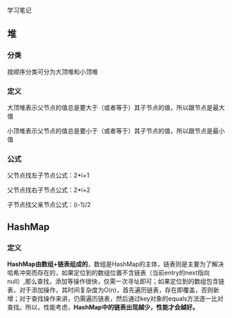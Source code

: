 学习笔记

## 堆

### 分类

按顺序分类可分为大顶堆和小顶堆

### 定义

大顶堆表示父节点的值总是要大于（或者等于）其子节点的值，所以跟节点是最大值

小顶堆表示父节点的值总是要小于（或者等于）其子节点的值，所以跟节点是最小值

### 公式

父节点找左子节点公式：2*i+1

父节点找右子节点公式：2*i+2

子节点找父亲节点公式：(i-1)/2



## HashMap

### 定义

**HashMap由数组+链表组成的**，数组是HashMap的主体，链表则是主要为了解决哈希冲突而存在的，如果定位到的数组位置不含链表（当前entry的next指向null）,那么查找，添加等操作很快，仅需一次寻址即可；如果定位到的数组包含链表，对于添加操作，其时间复杂度为O(n)，首先遍历链表，存在即覆盖，否则新增；对于查找操作来讲，仍需遍历链表，然后通过key对象的equals方法逐一比对查找。所以，性能考虑，**HashMap中的链表出现越少，性能才会越好。**



